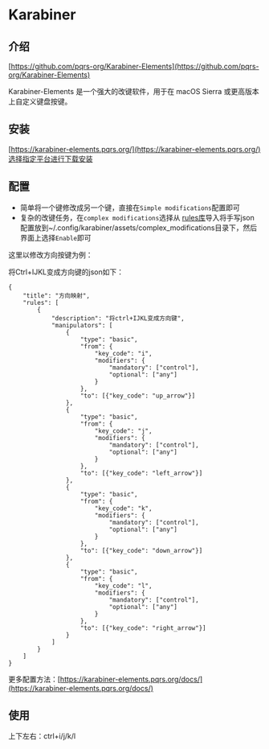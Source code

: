 # Karabiner

## 介绍

[https://github.com/pqrs-org/Karabiner-Elements](https://github.com/pqrs-org/Karabiner-Elements)

Karabiner-Elements 是一个强大的改键软件，用于在 macOS Sierra 或更高版本上自定义键盘按键。

## 安装

[https://karabiner-elements.pqrs.org/](https://karabiner-elements.pqrs.org/)选择指定平台进行下载安装

## 配置

- 简单将一个键修改成另一个键，直接在`Simple modifications`配置即可
- 复杂的改键任务，在`complex modifications`选择从 [rules库](https://ke-complex-modifications.pqrs.org/)导入将手写json配置放到~/.config/karabiner/assets/complex_modifications目录下，然后界面上选择`Enable`即可

这里以修改方向按键为例：

将Ctrl+IJKL变成方向键的json如下：

```
{
    "title": "方向映射",
    "rules": [
        {
            "description": "将ctrl+IJKL变成方向键",
            "manipulators": [
                {
                    "type": "basic",
                    "from": {
                        "key_code": "i",
                        "modifiers": {
                            "mandatory": ["control"],
                            "optional": ["any"]
                        }
                    },
                    "to": [{"key_code": "up_arrow"}]
                },
                {
                    "type": "basic",
                    "from": {
                        "key_code": "j",
                        "modifiers": {
                            "mandatory": ["control"],
                            "optional": ["any"]
                        }
                    },
                    "to": [{"key_code": "left_arrow"}]
                },
                {
                    "type": "basic",
                    "from": {
                        "key_code": "k",
                        "modifiers": {
                            "mandatory": ["control"],
                            "optional": ["any"]
                        }
                    },
                    "to": [{"key_code": "down_arrow"}]
                },
                {
                    "type": "basic",
                    "from": {
                        "key_code": "l",
                        "modifiers": {
                            "mandatory": ["control"],
                            "optional": ["any"]
                        }
                    },
                    "to": [{"key_code": "right_arrow"}]
                }
            ]
        }
    ]
}
```

更多配置方法：[https://karabiner-elements.pqrs.org/docs/](https://karabiner-elements.pqrs.org/docs/)

## 使用

上下左右：ctrl+i/j/k/l
